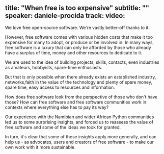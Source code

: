 title: "When free is too expensive"
subtitle: ""
speaker: daniele-procida
track: 
video:
---
We love free open-source software. We're vastly better-off thanks to it.

However, free software comes with various hidden costs that make it too expensive for many to adopt, or produce or be involved in. In many ways, free software is a luxury that can only be afforded by those who already have a surplus of time, money and other resources to dedicate to it.

We are used to the idea of building projects, skills, contacts, even industries as amateurs, hobbyists, spare-time enthusiasts.

But that is only possible when there already exists an established industry, networks,faith in the value of the technology and plenty of spare money, spare time, easy access to resources and information.

How does free software look from the perspective of those who don't have those? How can free software and free software communities work in contexts where everything else has to pay its way?

Our experience with the Namibian and wider African Python communities led us to some surprising insights, and forced us to reassess the value of free software and some of the ideas we took for granted. 

In turn, it's clear that some of these insights apply more generally, and can help us - as advocates, users and creators of free software - to make our own work with it more sustainable.